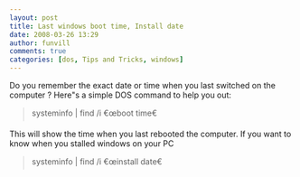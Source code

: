 ```yaml
---
layout: post
title: Last windows boot time, Install date
date: 2008-03-26 13:29
author: funvill
comments: true
categories: [dos, Tips and Tricks, windows]
---
```

Do you remember the exact date or time when you last switched on the computer ?
Here&quot;s a simple DOS command to help you out:
<blockquote>systeminfo | find /i €œboot time€</blockquote>
This will show the time when you last rebooted the computer.
If you want to know when you stalled windows on your PC
<blockquote>systeminfo | find /i €œinstall date€</blockquote>
